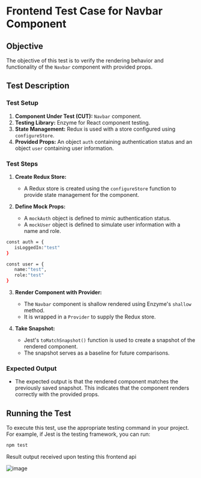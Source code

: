# Frontend Test Case for Navbar Component

## Objective

The objective of this test is to verify the rendering behavior and functionality of the `Navbar` component with provided props.

## Test Description

### Test Setup

1. **Component Under Test (CUT):** `Navbar` component.
2. **Testing Library:** Enzyme for React component testing.
3. **State Management:** Redux is used with a store configured using `configureStore`.
4. **Provided Props:** An object `auth` containing authentication status and an object `user` containing user information.

### Test Steps

1. **Create Redux Store:**
   - A Redux store is created using the `configureStore` function to provide state management for the component.

2. **Define Mock Props:**
   - A `mockAuth` object is defined to mimic authentication status.
   - A `mockUser` object is defined to simulate user information with a name and role.

```bash
const auth = {
   isLoggedIn:"test"
}

const user = {
   name:"test",
   role:"test"
}
```

3. **Render Component with Provider:**
   - The `Navbar` component is shallow rendered using Enzyme's `shallow` method.
   - It is wrapped in a `Provider` to supply the Redux store.

4. **Take Snapshot:**
   - Jest's `toMatchSnapshot()` function is used to create a snapshot of the rendered component.
   - The snapshot serves as a baseline for future comparisons.

### Expected Output

- The expected output is that the rendered component matches the previously saved snapshot. This indicates that the component renders correctly with the provided props.

## Running the Test

To execute this test, use the appropriate testing command in your project. For example, if Jest is the testing framework, you can run:

```bash
npm test
```

Result output received upon testing this frontend api

![image](https://github.com/drs1951/CSC510_Group31/assets/85347670/1cb89f87-73d4-4ca5-8cf3-e3361a097b40)

